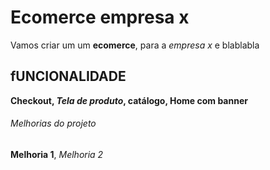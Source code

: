 # Ecomerce empresa x

Vamos criar um um **ecomerce**, para a _empresa x_ e blablabla

## fUNCIONALIDADE

**Checkout, _Tela de produto_, catálogo, Home com banner**

###### Melhorias do projeto

**Melhoria 1**, _Melhoria 2_
